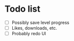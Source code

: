 # Todo list

- [ ] Possibly save level progress
- [ ] Likes, downloads, etc.
- [ ] Probably redo UI
